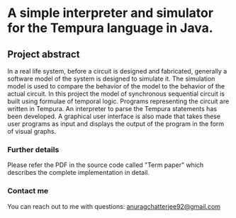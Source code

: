 # A simple interpreter and simulator for the Tempura language in Java. #

## Project abstract ##

In a real life system, before a circuit is designed and fabricated, generally a software model of the system is 
designed to simulate it. The simulation model is used to compare the behavior of the model to the behavior 
of the actual circuit. In this project the model of synchronous sequential circuit is built using formulae of 
temporal logic. Programs representing the circuit are written in Tempura. An interpreter to parse the Tempura 
statements has been developed. A graphical user interface is also made that takes these user programs as 
input and displays the output of the program in the form of visual graphs. 

### Further details ###
Please refer the PDF in the source code called "Term paper" which describes the complete implementation in detail.

### Contact me ###
You can reach out to me with questions: anuragchatterjee92@gmail.com
